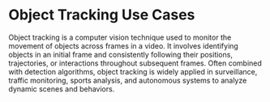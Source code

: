 # Object Tracking Use Cases

Object tracking is a computer vision technique used to monitor the movement of objects across frames in a video. It involves identifying objects in an initial frame and consistently following their positions, trajectories, or interactions throughout subsequent frames. Often combined with detection algorithms, object tracking is widely applied in surveillance, traffic monitoring, sports analysis, and autonomous systems to analyze dynamic scenes and behaviors.
